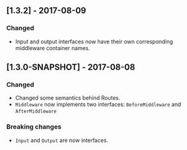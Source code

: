 ## [1.3.2] - 2017-08-09

### Changed

- Input and output interfaces now have their own corresponding middleware container names.

## [1.3.0-SNAPSHOT] - 2017-08-08

### Changed

- Changed some semantics behind Routes.
- `Middleware` now implements two interfaces: `BeforeMiddleware` and `AfterMiddleware`

### Breaking changes

- `Input` and `Output` are now interfaces.